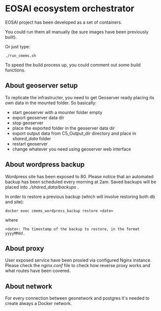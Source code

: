 # EOSAI ecosystem orchestrator

EOSAI project has been developed as a set of containers.

You could run them all manually (be sure images have been previously built).

Or just type:
    
    ./run_cmems.sh

To speed the build process up, you could comment out some build functions.


## About geoserver setup

To replicate the infrastructer, you need to get Geoserver ready placing its own data in the mounted folder.
So basically:
   
   - start geoserver with a mounter folder empty
   - export geoserver data dir
   - stop geoserver
   - place the exported folder in the geoserver data dir
   - export output data from C5_Output_dir directory and place in *shared_data* folder
   - restart geoserver
   - change whatever you need using geoserver web interface
   
## About wordpress backup

Wordpress site has been exposed to 80.
Please notice that an automated backup has been scheduled every morning at 2am. 
Saved backups will be placed into *./shared_data/backups* .

In order to restore a previous backup (which will involve restoring both db and site):

    docker exec cmems_wordpress_backup restore <date>

where

    <date>: The timestamp of the backup to restore, in the format yyyyMMdd.

## About proxy

User exposed service have been proxied via configured Nginx instance. 
Please check the *nginx.conf* file to check how reverse proxy works and what routes have been covered.

## About network

For every connection between geonetwork and postgres it's needed to create always a Docker network.

